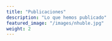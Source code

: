 ```yaml
---
title: "Publicaciones"
description: "Lo que hemos publicado"
featured_image: "/images/nhuble.jpg"
weight: 2
---
```


<!-- **Statement acá:** Vestibulum convallis, lorem a tempus semper, dui dui euismod elit, vitae placerat urna tortor vitae lacus. -->
